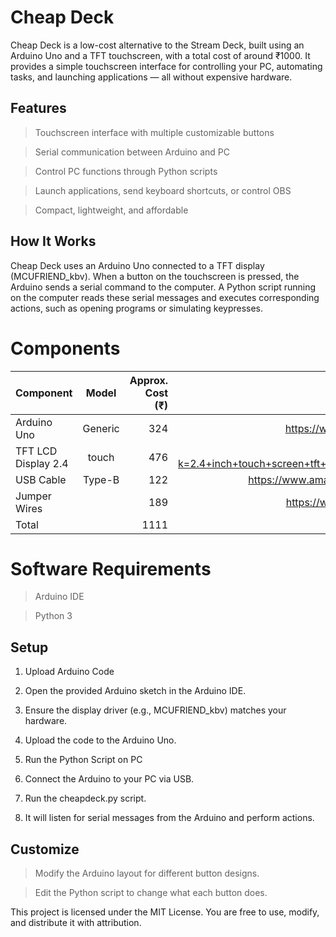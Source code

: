 # Cheap Deck

Cheap Deck is a low-cost alternative to the Stream Deck, built using an Arduino Uno and a TFT touchscreen, with a total cost of around ₹1000.
It provides a simple touchscreen interface for controlling your PC, automating tasks, and launching applications — all without expensive hardware.

## Features

> Touchscreen interface with multiple customizable buttons

> Serial communication between Arduino and PC

> Control PC functions through Python scripts

> Launch applications, send keyboard shortcuts, or control OBS

> Compact, lightweight, and affordable

## How It Works

Cheap Deck uses an Arduino Uno connected to a TFT display (MCUFRIEND_kbv).
When a button on the touchscreen is pressed, the Arduino sends a serial command to the computer.
A Python script running on the computer reads these serial messages and executes corresponding actions, such as opening programs or simulating keypresses.

# Components
| Component | Model | Approx. Cost (₹) | link |
|:------------|:-------------:|-------------:|-------------:|
| Arduino Uno | Generic | 324 | https://www.amazon.in/s?k=ardiuno+uno |
| TFT LCD Display	2.4 | touch | 476 |https://www.amazon.in/s?k=2.4+inch+touch+screen+tft+display+shield+for+arduino+uno |
| USB Cable | Type-B | 122 | https://www.amazon.in/s?k=USB+Cable+Type-B |
| Jumper Wires |  | 189 | https://www.amazon.in/s?k=jumber+wire |
| Total |  | 1111  | |



# Software Requirements

> Arduino IDE

> Python 3

## Setup

1. Upload Arduino Code

2. Open the provided Arduino sketch in the Arduino IDE.

3. Ensure the display driver (e.g., MCUFRIEND_kbv) matches your hardware.

4. Upload the code to the Arduino Uno.

5. Run the Python Script on PC

6. Connect the Arduino to your PC via USB.

7. Run the cheapdeck.py script.

8. It will listen for serial messages from the Arduino and perform actions.

## Customize

> Modify the Arduino layout for different button designs.

> Edit the Python script to change what each button does.

This project is licensed under the MIT License.
You are free to use, modify, and distribute it with attribution.
